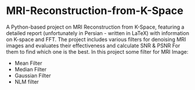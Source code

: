 # MRI-Reconstruction-from-K-Space
A Python-based project on MRI Reconstruction from K-Space, featuring a detailed report (unfortunately in Persian - written in LaTeX) with information on K-space and FFT. The project includes various filters for denoising MRI images and evaluates their effectiveness and calculate SNR & PSNR For them to find which one is the best. 
In this project some filter for MRI Image:
- Mean Filter
- Median Filter
- Gaussian Filter
- NLM filter

